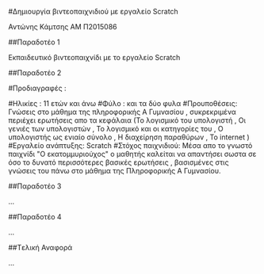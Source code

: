 #Δημιουργία βιντεοπαιχνιδιού με εργαλείο Scratch

Αντώνης Κάμτσης
ΑΜ Π2015086

##Παραδοτέο 1

Εκπαιδευτικό βιντεοπαιχνίδι με το εργαλείο Scratch

##Παραδοτέο 2

#Προδιαγραφές :

#Ηλικίες : 11 ετών και άνω
#Φύλο : και τα δύο φυλα
#Προυποθέσεις: Γνώσεις στο μάθημα της πληροφορικής Α Γυμνασίου , συκρεκριμένα περιέχει ερωτήσεις απο τα κεφάλαια
(Το λογισμικό του υπολογιστή , Οι γενιές των υπολογιστών , Το λογισμικό και οι κατηγορίες του , Ο υπολογιστής ως ενιαίο σύνολο ,
Η διαχείρηση παραθύρων ,  Το internet )
#Εργαλείο ανάπτυξης: Scratch 
#Στόχος παιχνιδιού: Μέσα απο το γνωστό παιχνίδι "Ο εκατομμυριούχος" ο μαθητής καλείται να απαντήσει σωστα σε όσο το δυνατό περισσότερες βασικές ερωτήσεις , βασισμένες στις γνώσεις του πάνω στο μάθημα της Πληροφορικής Α Γυμνασίου.

##Παραδοτέο 3

...

##Παραδοτέο 4

...

##Tελική Αναφορά

...
